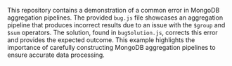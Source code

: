 This repository contains a demonstration of a common error in MongoDB aggregation pipelines.  The provided `bug.js` file showcases an aggregation pipeline that produces incorrect results due to an issue with the `$group` and `$sum` operators. The solution, found in `bugSolution.js`, corrects this error and provides the expected outcome. This example highlights the importance of carefully constructing MongoDB aggregation pipelines to ensure accurate data processing.